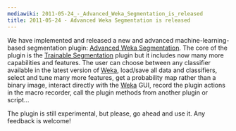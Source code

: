 ```yaml
---
mediawiki: 2011-05-24_-_Advanced_Weka_Segmentation_is_released
title: 2011-05-24 - Advanced Weka Segmentation is released
---
```


We have implemented and released a new and advanced machine-learning-based segmentation plugin: [Advanced Weka Segmentation](/plugins/tws). The core of the plugin is the [Trainable Segmentation](/plugins/tws) plugin but it includes now many more capabilities and features. The user can choose between any classifier available in the latest version of [Weka](http://www.cs.waikato.ac.nz/ml/weka/), load/save all data and classifiers, select and tune many more features, get a probability map rather than a binary image, interact directly with the [Weka](http://www.cs.waikato.ac.nz/ml/weka/) GUI, record the plugin actions in the macro recorder, call the plugin methods from another plugin or script...

The plugin is still experimental, but please, go ahead and use it. Any feedback is welcome!


